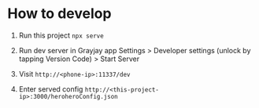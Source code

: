 # How to develop

1. Run this project
`npx serve`

2. Run dev server in Grayjay app
Settings > Developer settings (unlock by tapping Version Code) > Start Server

3. Visit
`http://<phone-ip>:11337/dev`

4. Enter served config
`http://<this-project-ip>:3000/heroheroConfig.json`
